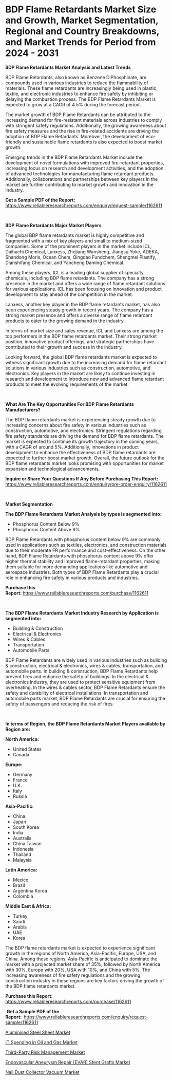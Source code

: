 <p><h1>BDP Flame Retardants Market Size and Growth, Market Segmentation, Regional and Country Breakdowns, and Market Trends for Period from 2024 -  2031</h1></p><p><strong>BDP Flame Retardants Market Analysis and Latest Trends</strong></p>
<p><p>BDP Flame Retardants, also known as Benzene DiPhosphinate, are compounds used in various industries to reduce the flammability of materials. These flame retardants are increasingly being used in plastic, textile, and electronic industries to enhance fire safety by inhibiting or delaying the combustion process. The BDP Flame Retardants Market is expected to grow at a CAGR of 4.5% during the forecast period.</p><p>The market growth of BDP Flame Retardants can be attributed to the increasing demand for fire-resistant materials across industries to comply with stringent safety regulations. Additionally, the growing awareness about fire safety measures and the rise in fire-related accidents are driving the adoption of BDP Flame Retardants. Moreover, the development of eco-friendly and sustainable flame retardants is also expected to boost market growth.</p><p>Emerging trends in the BDP Flame Retardants Market include the development of novel formulations with improved fire-retardant properties, increasing focus on research and development activities, and the adoption of advanced technologies for manufacturing flame retardant products. Additionally, collaborations and partnerships between key players in the market are further contributing to market growth and innovation in the industry.</p></p>
<p><strong>Get a Sample PDF of the Report:&nbsp;</strong> <a href="https://www.reliableresearchreports.com/enquiry/request-sample/1162611">https://www.reliableresearchreports.com/enquiry/request-sample/1162611</a></p>
<p>&nbsp;</p>
<p><strong>BDP Flame Retardants Major Market Players</strong></p>
<p><p>The global BDP flame retardants market is highly competitive and fragmented with a mix of key players and small to medium-sized companies. Some of the prominent players in the market include ICL, Daihachi Chemical, Lanxess, Zhejiang Wansheng, Jiangsu Yoke, ADEKA, Shandong Moris, Ocean Chem, Qingdao Fundchem, Shengmei Plastify, Dianshifang Chemical, and Yancheng Daming Chemical.</p><p>Among these players, ICL is a leading global supplier of specialty chemicals, including BDP flame retardants. The company has a strong presence in the market and offers a wide range of flame retardant solutions for various applications. ICL has been focusing on innovation and product development to stay ahead of the competition in the market.</p><p>Lanxess, another key player in the BDP flame retardants market, has also been experiencing steady growth in recent years. The company has a strong market presence and offers a diverse range of flame retardant products to cater to the growing demand in the industry.</p><p>In terms of market size and sales revenue, ICL and Lanxess are among the top performers in the BDP flame retardants market. Their strong market position, innovative product offerings, and strategic partnerships have contributed to their growth and success in the industry.</p><p>Looking forward, the global BDP flame retardants market is expected to witness significant growth due to the increasing demand for flame retardant solutions in various industries such as construction, automotive, and electronics. Key players in the market are likely to continue investing in research and development to introduce new and advanced flame retardant products to meet the evolving requirements of the market.</p></p>
<p>&nbsp;</p>
<p><strong>What Are The Key Opportunities For BDP Flame Retardants Manufacturers?</strong></p>
<p><p>The BDP flame retardants market is experiencing steady growth due to increasing concerns about fire safety in various industries such as construction, automotive, and electronics. Stringent regulations regarding fire safety standards are driving the demand for BDP flame retardants. The market is expected to continue its growth trajectory in the coming years, with a CAGR of around 5%. Additionally, innovations in product development to enhance the effectiveness of BDP flame retardants are expected to further boost market growth. Overall, the future outlook for the BDP flame retardants market looks promising with opportunities for market expansion and technological advancements.</p></p>
<p><strong>Inquire or Share Your Questions If Any Before Purchasing This Report:</strong> <a href="https://www.reliableresearchreports.com/enquiry/pre-order-enquiry/1162611">https://www.reliableresearchreports.com/enquiry/pre-order-enquiry/1162611</a></p>
<p>&nbsp;</p>
<p><strong>Market Segmentation</strong></p>
<p><strong>The BDP Flame Retardants Market Analysis by types is segmented into:</strong></p>
<p><ul><li>Phosphorus Content Below 9%</li><li>Phosphorus Content Above 9%</li></ul></p>
<p><p>BDP Flame Retardants with phosphorus content below 9% are commonly used in applications such as textiles, electronics, and construction materials due to their moderate FR performance and cost-effectiveness. On the other hand, BDP Flame Retardants with phosphorus content above 9% offer higher thermal stability and improved flame-retardant properties, making them suitable for more demanding applications like automotive and aerospace industries. Both types of BDP Flame Retardants play a crucial role in enhancing fire safety in various products and industries.</p></p>
<p><strong>Purchase this Report:&nbsp;</strong><a href="https://www.reliableresearchreports.com/purchase/1162611">https://www.reliableresearchreports.com/purchase/1162611</a></p>
<p>&nbsp;</p>
<p><strong>The BDP Flame Retardants Market Industry Research by Application is segmented into:</strong></p>
<p><ul><li>Building & Construction</li><li>Electrical & Electronics</li><li>Wires & Cables</li><li>Transportation</li><li>Automobile Parts</li></ul></p>
<p><p>BDP Flame Retardants are widely used in various industries such as building & construction, electrical & electronics, wires & cables, transportation, and automobile parts. In building & construction, BDP Flame Retardants help prevent fires and enhance the safety of buildings. In the electrical & electronics industry, they are used to protect sensitive equipment from overheating. In the wires & cables sector, BDP Flame Retardants ensure the safety and durability of electrical installations. In transportation and automobile parts market, BDP Flame Retardants are crucial for ensuring the safety of passengers and reducing the risk of fires.</p></p>
<p>&nbsp;</p>
<p><strong>In terms of Region, the BDP Flame Retardants Market Players available by Region are:</strong></p>
<p>
    <p> <strong> North America: </strong>
        <ul>
            <li>United States</li>
            <li>Canada</li>
        </ul>
        </p> 
    <p> <strong> Europe: </strong>
        <ul>
            <li>Germany</li>
            <li>France</li>
            <li>U.K.</li>
            <li>Italy</li>
            <li>Russia</li>
        </ul>
        </p> 
    <p> <strong> Asia-Pacific: </strong>
        <ul>
            <li>China</li>
            <li>Japan</li>
            <li>South Korea</li>
            <li>India</li>
            <li>Australia</li>
            <li>China Taiwan</li>
            <li>Indonesia</li>
            <li>Thailand</li>
            <li>Malaysia</li>
        </ul>
        </p> 
    <p> <strong> Latin America: </strong>
        <ul>
            <li>Mexico</li>
            <li>Brazil</li>
            <li>Argentina Korea</li>
            <li>Colombia</li>
        </ul>
        </p> 
    <p> <strong> Middle East & Africa: </strong>
        <ul>
            <li>Turkey</li>
            <li>Saudi</li>
            <li>Arabia</li>
            <li>UAE</li>
            <li>Korea</li>
        </ul>
    </p>
    </p>
<p><p>The BDP flame retardants market is expected to experience significant growth in the regions of North America, Asia-Pacific, Europe, USA, and China. Among these regions, Asia-Pacific is anticipated to dominate the market with a projected market share of 35%, followed by North America with 30%, Europe with 20%, USA with 10%, and China with 5%. The increasing awareness of fire safety regulations and the growing construction industry in these regions are key factors driving the growth of the BDP flame retardants market.</p></p>
<p><strong>Purchase this Report: </strong><a href="https://www.reliableresearchreports.com/purchase/1162611">https://www.reliableresearchreports.com/purchase/1162611</a></p>
<p>&nbsp;<strong>Get a Sample PDF of the Report:&nbsp;&nbsp;</strong><a href="https://www.reliableresearchreports.com/enquiry/request-sample/1162611">https://www.reliableresearchreports.com/enquiry/request-sample/1162611</a></p>
<p><strong></strong></p>
<p><p><a href="https://medium.com/p/d59b804cc27b/edit">Aluminised Steel Sheet Market</a></p><p><a href="https://github.com/irfadac/Market-Research-Report-List-2/blob/main/it-spending-in-oil-and-gas-market.md">IT Spending in Oil and Gas Market</a></p><p><a href="https://github.com/ashepherd82/Market-Research-Report-List-3/blob/main/third-party-risk-management-market.md">Third-Party Risk Management Market</a></p><p><a href="https://issuu.com/reportprime-2/docs/endovascular-aneurysm-repair-evar-stent-grafts-mar">Endovascular Aneurysm Repair (EVAR) Stent Grafts Market</a></p><p><a href="https://medium.com/p/847dbe5f4c8b/edit">Nail Dust Collector Vacuum Market</a></p></p>